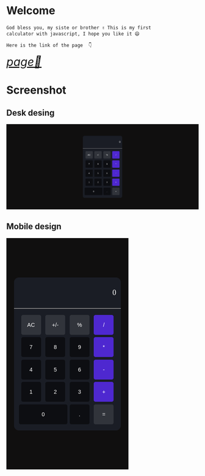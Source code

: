 # Welcome 

````
God bless you, my siste or brother ✌️ This is my first
calculator with javascript, I hope you like it 😄
````

````
Here is the link of the page  👇
````

<a style='font-size:30px; font-style: italic;' href='https://calculator-one-km.netlify.app/'>page🔗</a>

# Screenshot 

## Desk desing
![](/design/design-desktop.png)

## Mobile design
![](/design/design-mobile.png)